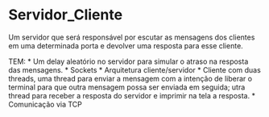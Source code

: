 # Servidor_Cliente
Um servidor que será responsável por escutar as mensagens dos clientes em uma determinada porta e devolver uma resposta para esse cliente.

TEM:
	* Um delay aleatório no servidor para simular o atraso na resposta das mensagens.
	* Sockets
	* Arquitetura cliente/servidor
	* Cliente com duas threads, uma thread para enviar a mensagem com a intenção de liberar o terminal para que outra mensagem possa ser enviada em seguida;
	utra thread para receber a resposta do servidor e imprimir na tela a resposta.
	* Comunicação via TCP
